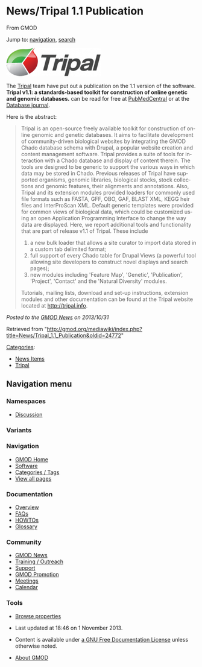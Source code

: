 <div id="mw-page-base" class="noprint">

</div>

<div id="mw-head-base" class="noprint">

</div>

<div id="content" class="mw-body" role="main">

<span id="top"></span>

<div id="mw-js-message" style="display:none;">

</div>



# <span dir="auto">News/Tripal 1.1 Publication</span>

<div id="bodyContent">

<div id="siteSub">

From GMOD

</div>

<div id="contentSub">

</div>

<div id="jump-to-nav" class="mw-jump">

Jump to: [navigation](#mw-navigation), [search](#p-search)

</div>

<div id="mw-content-text" class="mw-content-ltr" lang="en" dir="ltr">

<div class="floatright">

<a href="http://www.ncbi.nlm.nih.gov/pubmed/24163125"
rel="nofollow"><img
src="../../mediawiki/images/thumb/0/06/TripalLogo.png/250px-TripalLogo.png"
srcset="../../mediawiki/images/0/06/TripalLogo.png 1.5x, ../../mediawiki/images/0/06/TripalLogo.png 2x"
width="250" height="75" alt="TripalLogo.png" /></a>

</div>

The [Tripal](../Tripal.1 "Tripal") team have put out a publication on
the 1.1 version of the software. **Tripal v1.1: a standards-based
toolkit for construction of online genetic and genomic databases.** can
be read for free at
<a href="http://www.ncbi.nlm.nih.gov/pmc/articles/PMC3808541/"
class="external text" rel="nofollow">PubMedCentral</a> or at the
<a href="http://database.oxfordjournals.org/content/2013/bat075.long"
class="external text" rel="nofollow">Database journal</a>.

Here is the abstract:

> Tripal is an open-source freely available toolkit for construction of
> online genomic and genetic databases. It aims to facilitate
> development of community-driven biological websites by integrating the
> GMOD Chado database schema with Drupal, a popular website creation and
> content management software. Tripal provides a suite of tools for
> interaction with a Chado database and display of content therein. The
> tools are designed to be generic to support the various ways in which
> data may be stored in Chado. Previous releases of Tripal have
> supported organisms, genomic libraries, biological stocks, stock
> collections and genomic features, their alignments and annotations.
> Also, Tripal and its extension modules provided loaders for commonly
> used file formats such as FASTA, GFF, OBO, GAF, BLAST XML, KEGG heir
> files and InterProScan XML. Default generic templates were provided
> for common views of biological data, which could be customized using
> an open Application Programming Interface to change the way data are
> displayed. Here, we report additional tools and functionality that are
> part of release v1.1 of Tripal. These include
>
> 1.  a new bulk loader that allows a site curator to import data stored
>     in a custom tab delimited format;
> 2.  full support of every Chado table for Drupal Views (a powerful
>     tool allowing site developers to construct novel displays and
>     search pages);
> 3.  new modules including 'Feature Map', 'Genetic', 'Publication',
>     'Project', 'Contact' and the 'Natural Diversity' modules.
>
> Tutorials, mailing lists, download and set-up instructions, extension
> modules and other documentation can be found at the Tripal website
> located at <a href="http://tripal.info" class="external free"
> rel="nofollow">http://tripal.info</a>.

  

<div class="newsfooter">

*Posted to the [GMOD News](../GMOD_News "GMOD News") on 2013/10/31*

</div>

</div>

<div class="printfooter">

Retrieved from
"<http://gmod.org/mediawiki/index.php?title=News/Tripal_1.1_Publication&oldid=24772>"

</div>

<div id="catlinks" class="catlinks">

<div id="mw-normal-catlinks" class="mw-normal-catlinks">

[Categories](../Special%3ACategories "Special%3ACategories"):

- [News Items](../Category%3ANews_Items "Category%3ANews Items")
- [Tripal](../Category%3ATripal "Category%3ATripal")

</div>

</div>

<div class="visualClear">

</div>

</div>

</div>

<div id="mw-navigation">

## Navigation menu

<div id="mw-head">



<div id="left-navigation">

<div id="p-namespaces" class="vectorTabs" role="navigation"
aria-labelledby="p-namespaces-label">

### Namespaces


- <span id="ca-talk"><a
  href="http://gmod.org/mediawiki/index.php?title=Talk:News/Tripal_1.1_Publication&amp;action=edit&amp;redlink=1"
  accesskey="t"
  title="Discussion about the content page [t]">Discussion</a></span>

</div>

<div id="p-variants" class="vectorMenu emptyPortlet" role="navigation"
aria-labelledby="p-variants-label">

### 

### Variants[](#)

<div class="menu">

</div>

</div>

</div>





</div>

</div>

</div>

<div id="mw-panel">

<div id="p-logo" role="banner">

<a href="../Main_Page"
style="background-image: url(../../images/GMOD-cogs.png);"
title="Visit the main page"></a>

</div>

<div id="p-Navigation" class="portal" role="navigation"
aria-labelledby="p-Navigation-label">

### Navigation

<div class="body">

- <span id="n-GMOD-Home">[GMOD Home](../Main_Page)</span>
- <span id="n-Software">[Software](../GMOD_Components)</span>
- <span id="n-Categories-.2F-Tags">[Categories /
  Tags](../Categories)</span>
- <span id="n-View-all-pages">[View all
  pages](../Special:AllPages)</span>

</div>

</div>

<div id="p-Documentation" class="portal" role="navigation"
aria-labelledby="p-Documentation-label">

### Documentation

<div class="body">

- <span id="n-Overview">[Overview](../Overview)</span>
- <span id="n-FAQs">[FAQs](../Category%3AFAQ)</span>
- <span id="n-HOWTOs">[HOWTOs](../Category%3AHOWTO)</span>
- <span id="n-Glossary">[Glossary](../Glossary)</span>

</div>

</div>

<div id="p-Community" class="portal" role="navigation"
aria-labelledby="p-Community-label">

### Community

<div class="body">

- <span id="n-GMOD-News">[GMOD News](../GMOD_News)</span>
- <span id="n-Training-.2F-Outreach">[Training /
  Outreach](../Training_and_Outreach)</span>
- <span id="n-Support">[Support](../Support)</span>
- <span id="n-GMOD-Promotion">[GMOD Promotion](../GMOD_Promotion)</span>
- <span id="n-Meetings">[Meetings](../Meetings)</span>
- <span id="n-Calendar">[Calendar](../Calendar)</span>

</div>

</div>

<div id="p-tb" class="portal" role="navigation"
aria-labelledby="p-tb-label">

### Tools

<div class="body">


- <span id="t-smwbrowselink"><a href="../Special%3ABrowse/News-2FTripal_1.1_Publication"
  rel="smw-browse">Browse properties</a></span>


</div>

</div>

</div>

</div>

<div id="footer" role="contentinfo">

- <span id="footer-info-lastmod">Last updated at 18:46 on 1 November
  2013.</span>
<!-- - <span id="footer-info-viewcount">12,827 page views.</span> -->
- <span id="footer-info-copyright">Content is available under
  <a href="http://www.gnu.org/licenses/fdl-1.3.html" class="external"
  rel="nofollow">a GNU Free Documentation License</a> unless otherwise
  noted.</span>

<!-- -->

- <span id="footer-places-about">[About
  GMOD](../GMOD%3AAbout "GMOD%3AAbout")</span>

<!-- -->






</div>
